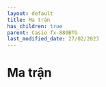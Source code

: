 ```yaml
---
layout: default
title: Ma trận
has_children: true
parent: Casio fx-880BTG
last_modified_date: 27/02/2023
---
```


# Ma trận
